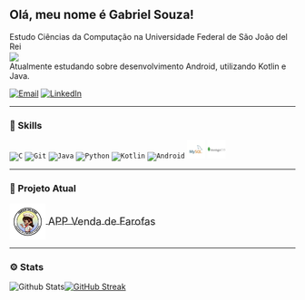 ## Olá, meu nome é Gabriel Souza!

Estudo Ciências da Computação na Universidade Federal de São João del Rei <br>
<img align="center" src="https://upload.wikimedia.org/wikipedia/commons/7/7d/Logo_ufsj.gif" height="64"> <br>
Atualmente estudando sobre desenvolvimento Android, utilizando Kotlin e Java.

[![Email](https://img.shields.io/badge/Email-gabrielsisou@gmail.com-red?style=flat&logo=gmail)](mailto:gabrielsisou@gmail.com)
[![LinkedIn](https://img.shields.io/badge/LinkedIn-GabrielSouza-blue?style=flat&logo=linkedin)](https://www.linkedin.com/in/gabriel-souza-563701347/)

---

### 🚀 Skills

<code><img height="32" src="https://raw.githubusercontent.com/jmnote/z-icons/master/svg/c.svg" alt="C"/></code>
<code><img height="32" src="https://raw.githubusercontent.com/jmnote/z-icons/master/svg/git.svg" alt="Git"/></code>
<code><img height="32" src="https://raw.githubusercontent.com/jmnote/z-icons/master/svg/java.svg" alt="Java"/></code>
<code><img height="32" src="https://raw.githubusercontent.com/jmnote/z-icons/master/svg/python.svg" alt="Python"/></code>
<code><img height="32" src="https://raw.githubusercontent.com/marwin1991/profile-technology-icons/refs/heads/main/icons/kotlin.png" alt="Kotlin"/></code>
<code><img height="32" src="https://raw.githubusercontent.com/marwin1991/profile-technology-icons/refs/heads/main/icons/android.png" alt="Android"/></code>
<code><img height="32" src="https://raw.githubusercontent.com/github/explore/80688e429a7d4ef2fca1e82350fe8e3517d3494d/topics/mysql/mysql.png" alt="MySQL"/></code>
<code><img height="32" src="https://raw.githubusercontent.com/github/explore/80688e429a7d4ef2fca1e82350fe8e3517d3494d/topics/mongodb/mongodb.png" alt="MongoDB"/></code>

---

### 🔭 Projeto Atual

<a href="https://github.com/Gabriel-Souza18/FarofaCida" target="_blank">
  <img src="https://github.com/Gabriel-Souza18/FarofaCida/blob/main/LogoFarofa.jpeg?raw=true" alt="Logo Farofa" height="64" style="vertical-align: middle;"/>
  <span style="font-size: 18px; vertical-align: middle;">APP Venda de Farofas</span>
</a>

---

### ⚙️ Stats

<img align="left" src="https://github-readme-stats.vercel.app/api/top-langs/?username=Gabriel-Souza18&theme=dark&hide_border=false&include_all_commits=true&count_private=true&layout=compact" alt="Github Stats"/>
<a href="https://git.io/streak-stats"><img src="https://streak-stats.demolab.com?user=Gabriel-Souza18&theme=dark&hide_border=true&locale=pt_BR&short_numbers=true&date_format=j%20M%5B%20Y%5D&exclude_days=Sun%2CSat" alt="GitHub Streak" /></a>
